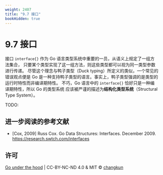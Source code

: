 ```yaml
---
weight: 2407
title: "9.7 接口"
bookHidden: true
---
```


# 9.7 接口

接口 `interface{}` 作为 Go 语言类型系统中重要的一员，从语义上规定了一组方法集合，
只要某个类型实现了这一组方法，则这些类型都可以视为同一类型参数进行传递。
尽管这个理念与鸭子类型（Duck typing）所定义的类似，一个常见的错误观点便是 Go 
是一种支持鸭子类型的语言。事实上，鸭子类型强调的是类型的运行时特性而非编译期特性。
不巧，Go 语言中的 `interface{}` 恰好只是一种编译期特性，所以 Go 的类型系统
应该被严谨的描述为**结构化类型系统**（Structural Type System）。

TODO:

## 进一步阅读的参考文献

- [Cox, 2009] Russ Cox. Go Data Structures: Interfaces. December 2009. https://research.swtch.com/interfaces

## 许可

[Go under the hood](https://github.com/changkun/go-under-the-hood) | CC-BY-NC-ND 4.0 & MIT &copy; [changkun](https://changkun.de)
